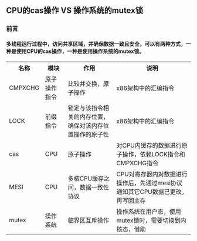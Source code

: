 ## CPU的cas操作 VS 操作系统的mutex锁
### 前言
#### 多线程运行过程中，访问共享区域，并确保数据一致且安全，可以有两种方式，一种是使用CPU的cas操作，一种是使用操作系统的mutex锁。
<table>
    <th>名称</th>
    <th>模块</th>
    <th>作用</th>
    <th>说明</th>
    <tr>
        <td>CMPXCHG</td>
        <td>原子操作指令</td>
        <td>比较并交换，原子操作</td>
        <td>x86架构中的汇编指令</td>
    </tr>
    <tr>
        <td>LOCK</td>
        <td>前缀指令</td>
        <td>锁定与该指令相关的内存位置，确保对该内存位置操作的原子性</td>
        <td>x86架构中的汇编指令</td>
    </tr>
    <tr>
        <td>cas</td>
        <td>CPU</td>
        <td>原子操作</td>
        <td>对CPU内缓存的数据进行原子操作，依赖LOCK指令和CMPXCHG指令</td>
    </tr>
    <tr>
        <td>MESI</td>
        <td>CPU</td>
        <td>多核CPU缓存之间，数据一致性协议</td>
        <td>CPU对寄存器内对数据进行操作后，先通过mesi协议通知其它CPU数据已更改，再写回主存</td>
    </tr>
    <tr>
        <td>mutex</td>
        <td>操作系统</td>
        <td>临界区互斥操作</td>
        <td>操作系统在用户态，使用mutex锁时，需要切换到内核态，借助</td>
    </tr>
</table>